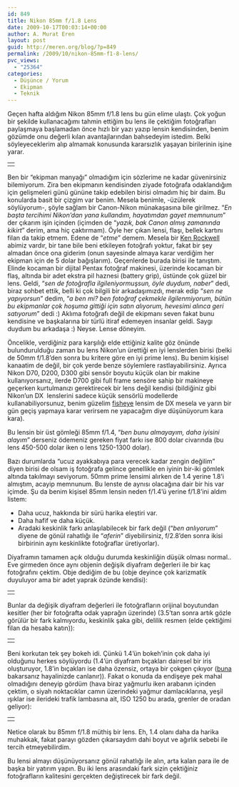 ```yaml
---
id: 849
title: Nikon 85mm f/1.8 Lens
date: 2009-10-17T00:03:14+00:00
author: A. Murat Eren
layout: post
guid: http://meren.org/blog/?p=849
permalink: /2009/10/nikon-85mm-f1-8-lens/
pvc_views:
  - "25364"
categories:
  - Düşünce / Yorum
  - Ekipman
  - Teknik
---
```

Geçen hafta aldığım Nikon 85mm f/1.8 lens bu gün elime ulaştı. Çok yoğun bir şekilde kullanacağımı tahmin ettiğim bu lens ile çektiğim fotoğrafları paylaşmaya başlamadan önce hızlı bir yazı yazıp lensin kendisinden, benim gözümde onu değerli kılan avantajlarından bahsedeyim istedim. Belki söyleyeceklerim alıp almamak konusunda kararsızlık yaşayan birilerinin işine yarar.

<table border="0" width="100%">
  <tr>
    <td align="center">
      <img src="http://lh5.ggpht.com/_x7Afx6WcB1c/Sti8OWdbd_I/AAAAAAAAGhM/jzvVee_x530/s800/85mm.jpg" alt="" />
    </td>
  </tr>
</table>

Ben bir &#8220;ekipman manyağı&#8221; olmadığım için sözlerime ne kadar güvenirsiniz bilemiyorum. Zira ben ekipmanın kendisinden ziyade fotoğrafa odaklandığım için gelişmeleri günü gününe takip edebilen birisi olmadım hiç bir daim. Bu konularda basit bir çizgim var benim. Mesela benimle, -üzülerek söylüyorum-, şöyle sağlam bir Canon-Nikon münakaşasına bile girilmez. &#8220;_En başta tercihimi Nikon&#8217;dan yana kullandım, hayatımdan gayet memnunum_&#8221; der çıkarım işin içinden (içimden de &#8220;_yazık, bak Canon almış zamanında kikirt_&#8221; derim, ama hiç çaktırmam). Öyle her çıkan lensi, flaşı, bellek kartını filan da takip etmem. Edene de &#8220;_etme_&#8221; demem. Mesela bir [Ken Rockwell](http://www.kenrockwell.com/) abimiz vardır, bir tane bile beni etkileyen fotoğrafı yoktur, fakat bir şey almadan önce ona giderim (onun sayesinde almaya karar verdiğim her ekipman için de 5 dolar bağışlarım). Geçenlerde burada birisi ile tanıştım. Elinde kocaman bir dijital Pentax fotoğraf makinesi, üzerinde kocaman bir flaş, altında bir adet ekstra pil haznesi (battery grip), üstünde çok güzel bir lens. Geldi, &#8220;_sen de fotoğrafla ilgileniyormuşsun, öyle duydum, naber_&#8221; dedi, biraz sohbet ettik, belli ki çok bilgili bir arkadaşımızdı, merak edip &#8220;_sen ne yapıyorsun_&#8221; dedim, &#8220;_a ben mi? ben fotoğraf çekmekle ilgilenmiyorum, bütün bu ekipmanlar çok hoşuma gittiği için satın alıyorum, hevesimi alınca geri satıyorum_&#8221; dedi :) Aklıma fotoğrafı değil de ekipmanı seven fakat bunu kendisine ve başkalarına bir türlü itiraf edemeyen insanlar geldi. Saygı duydum bu arkadaşa :) Neyse. Lense döneyim.

Öncelikle, verdiğiniz para karşılığı elde ettiğiniz kalite göz önünde bulundurulduğu zaman bu lens Nikon&#8217;un ürettiği en iyi lenslerden birisi (belki de 50mm f/1.8&#8217;den sonra bu kritere göre en iyi prime lens). Bu benim kişisel kanaatim de değil, bir çok yerde benze söylemlere rastlayabilirsiniz. Ayrıca Nikon D70, D200, D300 gibi sensör boyutu küçük olan bir makine kullanıyorsanız, ilerde D700 gibi full frame sensöre sahip bir makineye geçerken kurtulmanızı gerektirecek bir lens değil kendisi (bildiğiniz gibi Nikon&#8217;un DX  lenslerini sadece küçük sensörlü modellerde kullanabiliyorsunuz, benim güzelim [fisheye](http://meren.org/blog/2009/08/nikon-10-5mm-fisheye-lens/) lensim de DX mesela ve yarın bir gün geçiş yapmaya karar verirsem ne yapacağım diye düşünüyorum kara kara).

Bu lensin bir üst gömleği 85mm f/1.4, &#8220;_ben bunu almayayım, daha iyisini alayım_&#8221; derseniz ödemeniz gereken fiyat farkı ise 800 dolar civarında (bu lens 450-500 dolar iken o lens 1250-1300 dolar).

Bazı durumlarda &#8220;ucuz ayakkabıya para verecek kadar zengin değilim&#8221; diyen birisi de olsam iş fotoğrafa gelince genellikle en iyinin bir-iki gömlek altında takılmayı seviyorum. 50mm prime lensimi alırken de 1.4 yerine 1.8&#8217;i almıştım, acayip memnunum. Bu lenste de aynısı olacağına dair bir his var içimde. Şu da benim kişisel 85mm lensin neden f/1.4&#8217;ü yerine f/1.8&#8217;ini aldım listem:

  * Daha ucuz, hakkında bir sürü harika eleştiri var.
  * Daha hafif ve daha küçük.
  * Aradaki keskinlik farkı anlaşılabilecek bir fark değil (&#8220;_ben anlıyorum_&#8221; diyene de gönül rahatlığı ile &#8220;_aferin_&#8221; diyebilirsiniz, f/2.8&#8217;den sonra ikisi birbirinin aynı keskinlikte fotoğraflar üretiyorlar).

Diyaframın tamamen açık olduğu durumda keskinliğin düşük olması normal.. Eve girmeden önce aynı objenin değişik diyafram değerleri ile bir kaç fotoğrafını çektim. Obje dediğim de bu (obje deyince çok karizmatik duyuluyor ama bir adet yaprak özünde kendisi):

<table border="0" width="100%">
  <tr>
    <td align="center">
      <img src="http://lh6.ggpht.com/_x7Afx6WcB1c/Sti8Ostz4VI/AAAAAAAAGhU/dkFdSJifclw/s800/85mm-f3.5.jpg" alt="" />
    </td>
  </tr>
</table>

Bunlar da değişik diyafram değerleri ile fotoğrafların orijinal boyutundan kesitler (her bir fotoğrafta odak yaprağın üzerinde) (3.5&#8217;tan sonra artık gözle görülür bir fark kalmıyordu, keskinlik şaka gibi, delilik resmen (elde çektiğimi filan da hesaba katın)):

<table border="0" width="100%">
  <tr>
    <td align="center">
      <img src="http://lh5.ggpht.com/_x7Afx6WcB1c/Sti8OvWu9gI/AAAAAAAAGhY/-LHQNlJBAaY/s800/85mm-sharpness.jpg" alt="" />
    </td>
  </tr>
</table>

Beni korkutan tek şey bokeh idi. Çünkü 1.4&#8217;ün bokeh&#8217;inin çok daha iyi olduğunu herkes söylüyordu (1.4&#8217;ün diyafram bıçakları dairesel bir iris oluşturuyor, 1.8&#8217;in bıçakları ise daha özensiz, ortaya bir çokgen çıkıyor ([buna](http://www.utopia-photography.ch/lenses/85mm/z/p04.html) bakarsanız hayalinizde canlanır)). Fakat o konuda da endişeye pek mahal olmadığını deneyip gördüm (hava biraz yağmurlu iken arabanın içinden çektim, o siyah noktacıklar camın üzerindeki yağmur damlacıklarına, yeşil ışıklar ise ilerideki trafik lambasına ait, ISO 1250 bu arada, grenler de oradan geliyor):

<table border="0" width="100%">
  <tr>
    <td align="center">
      <img src="http://lh6.ggpht.com/_x7Afx6WcB1c/Sti8ObjYviI/AAAAAAAAGhQ/wcKvHup8Q1k/s800/85mm-bokeh.jpg" alt="" />
    </td>
  </tr>
</table>

Netice olarak bu 85mm f/1.8 müthiş bir lens. Eh, 1.4 olanı daha da harika muhakkak, fakat parayı gözden çıkarsaydım dahi boyut ve ağırlık sebebi ile tercih etmeyebilirdim.

Bu lensi almayı düşünüyorsanız gönül rahatlığı ile alın, arta kalan para ile de başka bir yatırım yapın. Bu iki lens arasındaki fark sizin çektiğiniz fotoğrafların kalitesini gerçekten değiştirecek bir fark değil.